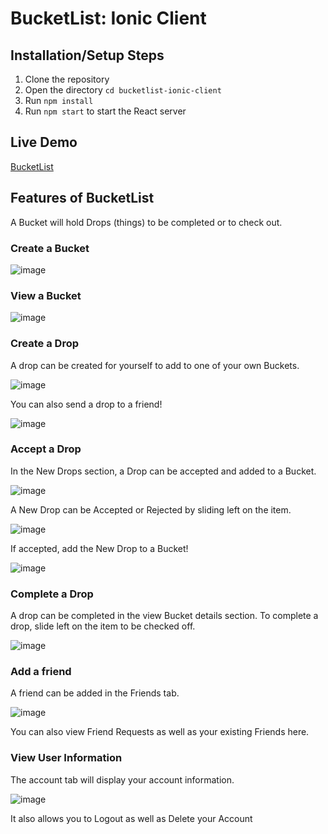 # BucketList: Ionic Client

## Installation/Setup Steps
1. Clone the repository
2. Open the directory `cd bucketlist-ionic-client`
3. Run `npm install`
4. Run `npm start` to start the React server

## Live Demo
[BucketList](https://bucketlist450.now.sh/)

## Features of BucketList

A Bucket will hold Drops (things) to be completed or to check out.

### Create a Bucket

![image](https://i.imgur.com/azi9btJ.png)

### View a Bucket

![image](https://i.imgur.com/56jnebk.png)

### Create a Drop
A drop can be created for yourself to add to one of your own Buckets.

![image](https://i.imgur.com/iGIwI5g.png)

You can also send a drop to a friend!

![image](https://i.imgur.com/MwC8qIN.png)

### Accept a Drop

In the New Drops section, a Drop can be accepted and added to a Bucket.

![image](https://i.imgur.com/eCRoRru.png)

A New Drop can be Accepted or Rejected by sliding left on the item.

![image](https://i.imgur.com/mY8Ioeu.png)

If accepted, add the New Drop to a Bucket!

![image](https://i.imgur.com/J5Ius8W.png)

### Complete a Drop

A drop can be completed in the view Bucket details section. To complete a drop, slide left on the item to be checked off.

![image](https://i.imgur.com/JIERPjQ.png)

### Add a friend

A friend can be added in the Friends tab. 

![image](https://i.imgur.com/giD92pf.png)

You can also view Friend Requests as well as your existing Friends here.

### View User Information

The account tab will display your account information.

![image](https://i.imgur.com/atEP1vl.png)

It also allows you to Logout as well as Delete your Account
